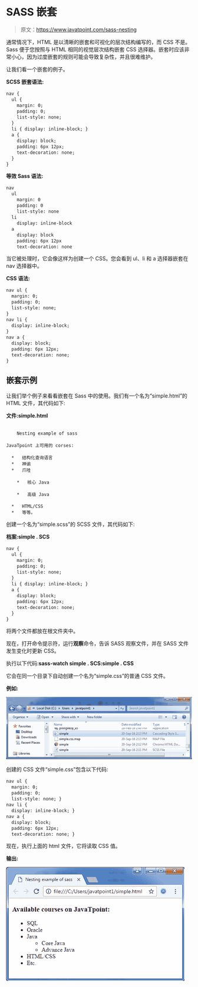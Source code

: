 # SASS 嵌套

> 原文：<https://www.javatpoint.com/sass-nesting>

通常情况下，HTML 是以清晰的嵌套和可视化的层次结构编写的，而 CSS 不是。Sass 便于您按照与 HTML 相同的视觉层次结构嵌套 CSS 选择器。嵌套时应该非常小心，因为过度嵌套的规则可能会导致复杂性，并且很难维护。

让我们看一个嵌套的例子。

**SCSS 嵌套语法:**

```
nav {
  ul {
    margin: 0;
    padding: 0;
    list-style: none;
  }
  li { display: inline-block; }
  a {
    display: block;
    padding: 6px 12px;
    text-decoration: none;
  }
}

```

**等效 Sass 语法:**

```
nav
  ul
    margin: 0
    padding: 0
    list-style: none
  li
    display: inline-block
  a
    display: block
    padding: 6px 12px
    text-decoration: none

```

当它被处理时，它会像这样为创建一个 CSS。您会看到 ul、li 和 a 选择器嵌套在 nav 选择器中。

**CSS 语法:**

```
nav ul {
  margin: 0;
  padding: 0;
  list-style: none;
}
nav li {
  display: inline-block;
}
nav a {
  display: block;
  padding: 6px 12px;
  text-decoration: none;
} 

```

## 嵌套示例

让我们举个例子来看看嵌套在 Sass 中的使用。我们有一个名为“simple.html”的 HTML 文件，其代码如下:

**文件:simple.html**

```

    Nesting example of sass  

JavaTpoint 上可用的 corses:

  *   结构化查询语言
  *   神谕
  *   爪哇

    *   核心 Java

    *   高级 Java

  *   HTML/CSS
  *   等等。

```

创建一个名为“simple.scss”的 SCSS 文件，其代码如下:

**档案:simple . SCS**

```
nav {  
  ul {  
    margin: 0;  
    padding: 0;  
    list-style: none;  
  }  
  li { display: inline-block; }  
  a {  
    display: block;  
    padding: 6px 12px;  
    text-decoration: none;  
  }  
}  

```

将两个文件都放在根文件夹中。

现在，打开命令提示符，运行**观察**命令，告诉 SASS 观察文件，并在 SASS 文件发生变化时更新 CSS。

执行以下代码:**sass-watch simple . SCS:simple . CSS**

它会在同一个目录下自动创建一个名为“simple.css”的普通 CSS 文件。

**例如:**

![Sass Nesting1](img/212f70c0c0edd519e1e29daaa099f7a8.png)

创建的 CSS 文件“simple.css”包含以下代码:

```
nav ul {
  margin: 0;
  padding: 0;
  list-style: none; }
nav li {
  display: inline-block; }
nav a {
  display: block;
  padding: 6px 12px;
  text-decoration: none; }

```

现在，执行上面的 html 文件，它将读取 CSS 值。

**输出:**

![Sass Nesting2](img/99f200beb84098fc0e986485142fead9.png)